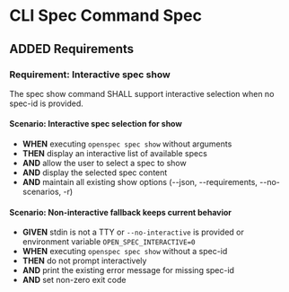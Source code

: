 # CLI Spec Command Spec

## ADDED Requirements

### Requirement: Interactive spec show

The spec show command SHALL support interactive selection when no spec-id is provided.

#### Scenario: Interactive spec selection for show

- **WHEN** executing `openspec spec show` without arguments
- **THEN** display an interactive list of available specs
- **AND** allow the user to select a spec to show
- **AND** display the selected spec content
- **AND** maintain all existing show options (--json, --requirements, --no-scenarios, -r)

#### Scenario: Non-interactive fallback keeps current behavior

- **GIVEN** stdin is not a TTY or `--no-interactive` is provided or environment variable `OPEN_SPEC_INTERACTIVE=0`
- **WHEN** executing `openspec spec show` without a spec-id
- **THEN** do not prompt interactively
- **AND** print the existing error message for missing spec-id
- **AND** set non-zero exit code